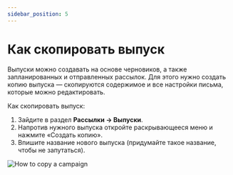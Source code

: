 ```yaml
---
sidebar_position: 5
---
```


# Как скопировать выпуск

Выпуски можно создавать на основе черновиков, а также запланированных и отправленных рассылок. Для этого нужно создать копию выпуска — скопируются содержимое и все настройки письма, которые можно редактировать.

Как скопировать выпуск:

1. Зайдите в раздел **Рассылки → Выпуски**.
2. Напротив нужного выпуска откройте раскрывающееся меню и нажмите «Создать копию».
3. Впишите название нового выпуска (придумайте такое название, чтобы не запутаться).

![How to copy a campaign](/img/faq\how-to-copy-a-campaign/how-to-copy-a-campaign.gif)
